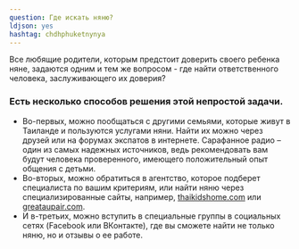 ```yaml
---
question: Где искать няню?
ldjson: yes
hashtag: chdhphuketnynya
---
```



Все любящие родители, которым предстоит доверить своего ребенка няне, задаются одним и тем же вопросом - где найти ответственного человека, заслуживающего их доверия? 

### Есть несколько способов решения этой непростой задачи.

* Во-первых, можно пообщаться с другими семьями, которые живут в Таиланде и пользуются услугами няни. Найти их можно через друзей или на форумах экспатов в интернете. Сарафанное радио – один из самых надежных источников, ведь рекомендовать вам будут человека проверенного, имеющего положительный опыт общения с детьми.
* Во-вторых, можно обратиться в агентство, которое подберет специалиста по вашим критериям, или найти няню через специализированные сайты, например, [thaikidshome.com](https://www.thaikidshome.com/) или [greataupair.com](https://www.greataupair.com/).
* И в-третьих, можно вступить в специальные группы в социальных сетях (Facebook или ВКонтакте), где вы сможете найти не только няню, но и отзывы о ее работе.
